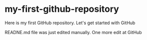 # my-first-github-repository
Here is my first GitHub repository. Let's get started with GitHub

READNE.md file was just edited manually. One more edit at GitHub
